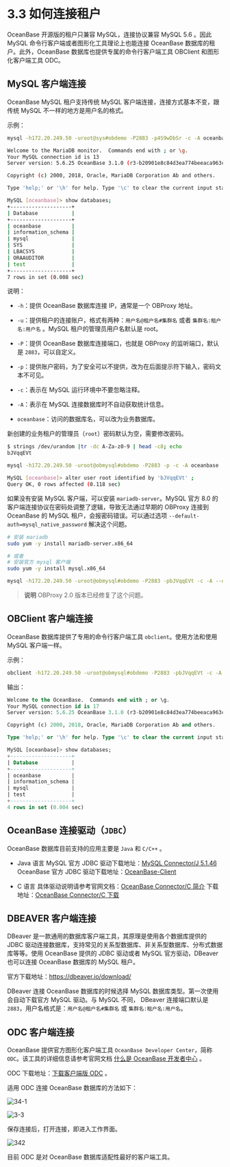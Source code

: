 # 3.3 如何连接租户

OceanBase 开源版的租户只兼容 MySQL，连接协议兼容 MySQL 5.6 。因此 MySQL 命令行客户端或者图形化工具理论上也能连接 OceanBase 数据库的租户。此外，OceanBase 数据库也提供专属的命令行客户端工具 OBClient 和图形化客户端工具 ODC。

## MySQL 客户端连接

OceanBase MySQL 租户支持传统 MySQL 客户端连接，连接方式基本不变，跟传统 MySQL 不一样的地方是用户名的格式。

示例：

```bash
mysql -h172.20.249.50 -uroot@sys#obdemo -P2883 -p4S9wDbSr -c -A oceanbase

Welcome to the MariaDB monitor.  Commands end with ; or \g.
Your MySQL connection id is 13
Server version: 5.6.25 OceanBase 3.1.0 (r3-b20901e8c84d3ea774beeaca963c67d7802e4b4e) (Built Aug 10 2021 08:10:38)

Copyright (c) 2000, 2018, Oracle, MariaDB Corporation Ab and others.

Type 'help;' or '\h' for help. Type '\c' to clear the current input statement.

MySQL [oceanbase]> show databases;
+--------------------+
| Database           |
+--------------------+
| oceanbase          |
| information_schema |
| mysql              |
| SYS                |
| LBACSYS            |
| ORAAUDITOR         |
| test               |
+--------------------+
7 rows in set (0.008 sec)
```

说明：

* `-h`：提供 OceanBase 数据库连接 IP，通常是一个 OBProxy 地址。

* `-u`：提供租户的连接账户，格式有两种：`用户名@租户名#集群名` 或者 `集群名:租户名:用户名` 。MySQL 租户的管理员用户名默认是 root。

* `-P`：提供 OceanBase 数据库连接端口，也就是 OBProxy 的监听端口，默认是 `2883`，可以自定义。

* `-p`：提供账户密码，为了安全可以不提供，改为在后面提示符下输入，密码文本不可见。

* `-c`：表示在 MySQL 运行环境中不要忽略注释。

* `-A`：表示在 MySQL 连接数据库时不自动获取统计信息。

* `oceanbase`：访问的数据库名，可以改为业务数据库。

新创建的业务租户的管理员（`root`）密码默认为空，需要修改密码。

```bash
$ strings /dev/urandom |tr -dc A-Za-z0-9 | head -c8; echo
bJVqqEVt

mysql -h172.20.249.50 -uroot@obmysql#obdemo -P2883 -p -c -A oceanbase

MySQL [oceanbase]> alter user root identified by 'bJVqqEVt' ;
Query OK, 0 rows affected (0.118 sec)
```

如果没有安装 MySQL 客户端，可以安装 `mariadb-server`。MySQL 官方 8.0 的客户端连接协议在密码处调整了逻辑，导致无法通过早期的 OBProxy 连接到 OceanBase 的 MySQL 租户，会报密码错误。可以通过选项 `--default-auth=mysql_native_password` 解决这个问题。

```bash
# 安装 mariadb
sudo yum -y install mariadb-server.x86_64

# 或者
# 安装官方 mysql 客户端
sudo yum -y install mysql.x86_64

mysql -h172.20.249.50 -uroot@obmysql#obdemo -P2883 -pbJVqqEVt -c -A --default-auth=mysql_native_password  oceanbase
```

> **说明**
> OBProxy 2.0 版本已经修复了这个问题。

## OBClient 客户端连接

OceanBase 数据库提供了专用的命令行客户端工具 `obclient`。使用方法和使用 MySQL 客户端一样。

示例：

```bash
obclient -h172.20.249.50 -uroot@obmysql#obdemo -P2883 -pbJVqqEVt -c -A oceanbase
```

输出：

```sql
Welcome to the OceanBase.  Commands end with ; or \g.
Your MySQL connection id is 17
Server version: 5.6.25 OceanBase 3.1.0 (r3-b20901e8c84d3ea774beeaca963c67d7802e4b4e) (Built Aug 10 2021 08:10:38)

Copyright (c) 2000, 2018, Oracle, MariaDB Corporation Ab and others.

Type 'help;' or '\h' for help. Type '\c' to clear the current input statement.

MySQL [oceanbase]> show databases;
+--------------------+
| Database           |
+--------------------+
| oceanbase          |
| information_schema |
| mysql              |
| test               |
+--------------------+
4 rows in set (0.004 sec)
```

## OceanBase 连接驱动（`JDBC`）

OceanBase 数据库目前支持的应用主要是 `Java` 和 `C/C++` 。

* Java 语言
  MySQL 官方 JDBC 驱动下载地址：[MySQL Connector/J 5.1.46](https://downloads.mysql.com/archives/c-j/)
  OceanBase 官方 JDBC 驱动下载地址：[OceanBase-Client](https://help.aliyun.com/document_detail/212815.html)

* C 语言
  具体驱动说明请参考官网文档：[OceanBase Connector/C 简介](https://open.oceanbase.com/docs/connector-c/connector-c/V2.0.0/introduction-to-oceanbase-connector-c)
  下载地址：[OceanBase Connector/C 下载](https://github.com/oceanbase/obconnector-c)

## DBEAVER 客户端连接

DBeaver 是一款通用的数据库客户端工具，其原理是使用各个数据库提供的 JDBC 驱动连接数据库，支持常见的关系型数据库、非关系型数据库、分布式数据库等等。使用 OceanBase 提供的 JDBC 驱动或者 MySQL 官方驱动，DBeaver 也可以连接 OceanBase 数据库的 MySQL 租户。

官方下载地址：<https://dbeaver.io/download/>

DBeaver 连接 OceanBase 数据库的时候选择 MySQL 数据库类型。第一次使用会自动下载官方 MySQL 驱动。与 MySQL 不同， DBeaver 连接端口默认是 `2883`，用户名格式是：`用户名@租户名#集群名` 或 `集群名:租户名:用户名`。

## ODC 客户端连接

OceanBase 提供官方图形化客户端工具 `OceanBase Developer Center`，简称 `ODC`。该工具的详细信息请参考官网文档 [什么是 OceanBase 开发者中心](https://www.oceanbase.com/docs/oceanbase-developer-center/odc/V3.1.0/what-is-oceanbase-developer-center) 。

ODC 下载地址：[下载客户端版 ODC](https://help.aliyun.com/document_detail/212816.html?spm=a2c4g.11186623.6.848.2cb5535fzdJK9X) 。

适用 ODC 连接 OceanBase 数据库的方法如下：

![34-1](https://help-static-aliyun-doc.aliyuncs.com/assets/img/zh-CN/0036518361/p360219.jpeg)

![3-3](https://help-static-aliyun-doc.aliyuncs.com/assets/img/zh-CN/0036518361/p360164.jpeg)

保存连接后，打开连接，即进入工作界面。

![342](https://help-static-aliyun-doc.aliyuncs.com/assets/img/zh-CN/4636518361/p360223.jpeg)

目前 ODC 是对 OceanBase 数据库适配性最好的客户端工具。
